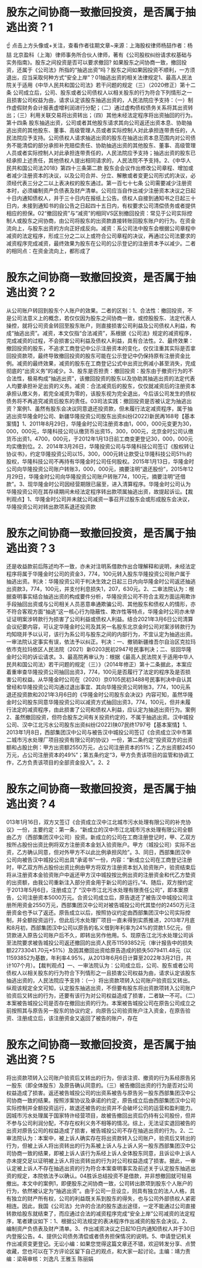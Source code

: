 # 股东之间协商一致撤回投资，是否属于抽逃出资？1

☝ 点击上方头像或+关注，查看作者往期文章~来源：上海股权律师杨喆作者：杨喆 北京盈科（上海）律师事务所合伙人律师，著有《公司股权纠纷请求权基础与实务指南》。股东之间投资是否可以要求撤回? 如果股东之间协商一致，撤回投资，还属于《公司法》所指的“抽逃出资”吗？股东之间如果因投资不顺利，一方须退出，应当采取何种方式“安全上岸”？01抽逃出资的相关法律规定1、最高人民法院关于适用《中华人民共和国公司法》若干问题的规定（三）（2020修正）第十二条 公司成立后，公司、股东或者公司债权人以相关股东的行为符合下列情形之一且损害公司权益为由，请求认定该股东抽逃出资的，人民法院应予支持：（一）制作虚假财务会计报表虚增利润进行分配；（二）通过虚构债权债务关系将其出资转出；（三）利用关联交易将出资转出；（四）其他未经法定程序将出资抽回的行为。第十四条 股东抽逃出资，公司或者其他股东请求其向公司返还出资本息、协助抽逃出资的其他股东、董事、高级管理人员或者实际控制人对此承担连带责任的，人民法院应予支持。公司债权人请求抽逃出资的股东在抽逃出资本息范围内对公司债务不能清偿的部分承担补充赔偿责任、协助抽逃出资的其他股东、董事、高级管理人员或者实际控制人对此承担连带责任的，人民法院应予支持；抽逃出资的股东已经承担上述责任，其他债权人提出相同请求的，人民法院不予支持。2、《中华人民共和国公司法2018》第四十三条第二款 股东会会议作出修改公司章程、增加或者减少注册资本的决议，以及公司合并、分立、解散或者变更公司形式的决议，必须经代表三分之二以上表决权的股东通过。第一百七十七条 公司需要减少注册资本时，必须编制资产负债表及财产清单。公司应当自作出减少注册资本决议之日起十日内通知债权人，并于三十日内在报纸上公告。债权人自接到通知书之日起三十日内，未接到通知书的自公告之日起四十五日内，有权要求公司清偿债务或者提供相应的担保。02“撤回投资”与“减资”的相同VS区别撤回投资：常见于公司实际控制人或股东之间协商，由公司将股东的出资款直接转账回股东账户的行为。在资金流向上，与股东出资的方向正好成反向。减资：系公司法中股东会根据公司章程中减资的法定程序，形成三分之二以上或符合公司章程的决议，再通过公司法要求的减资程序完成减资，最终效果为股东在公司的公示登记的注册资本予以减少。二者的相同点：在资金流向上，都形成了

# 股东之间协商一致撤回投资，是否属于抽逃出资？2

从公司账户转回到股东个人账户的效果。二者的区别：1、合法性：撤回投资，不是公司法意义上的概念，若仅仅因为股东之间协商一致，或控股股东、法定代表人操控，就将公司资金转回至股东账户，则直接损害公司利益及公司债权人利益，构成“抽逃出资”。减资，本文仅指“合法减资”，系根据《公司法》规定的减资程序， 完成减资的过程，不会损害公司利益及债权人利益，具有合法性。2、最终效果：撤回投资的股东，不追求工商登记中公示注册资本的变化，仅仅注重其实际是否拿回投资款项，最终导致撤回投资的股东可能在公示登记中仍保持原有注册资金比例。减资的最终效果，减资的股东在工商登记公式中出资比例减小甚至消失，完成彻底的“出资义务”的减少。3、股东是否担责：撤回投资：股东由于撤资行为的不合法性，极易构成“抽逃出资”，该撤回投资的股东以及协助其抽逃出资的法定代表人均要承担补足出资的义务。减资：合法减资后的股东，仅仅就减资后的注册资本承担认缴义务，若完全减资为零的，该股东视为完全退出，今后该公司发生的债权债务将不再追究减资后股东的责任。03司法实践：撤回投资是否被认定为抽逃出资？案例1、虽然有股东会决议同意退还投资款，但未履行法定减资程序，属于抽逃出资华隆金时公司、新疆华隆投资公司股东出资纠纷(2022)新民再168号【基本案情】1、2011年8月29日，华隆金时公司注册资本由1，000，000元变更为30，000，000元，华隆科技公司认缴货币出资15，300，000元，北京金时公司认缴货币出资1，4700，000元，于2012年1月13日前工商变更登记30，000，000元均实缴到位。2、2014年3月26日，华隆投资公司与华隆科技公司签订《股权转让协议书》，约定华隆投资公司以15，300，000元转让款受让华隆科技公司51％的股权，华隆科技公司不再持有华隆金时公司任何股权。2015年1月13日，华隆金时公司向华隆投资公司账户转账3，000，000元，摘要注明“退还股份”，2015年12月29日，华隆金时公司向华隆投资公司账户转账774，100元，摘要注明“还借款”。3、现华隆金时公司因经营期限已届至，进入清算程序。华隆金时公司认为华隆投资公司在其存续期间未经法定程序转出款项属抽逃出资，故提起诉讼。【裁判观点】1、华隆金时公司并未就公司减资一事召开过股东会或形成股东会决议，华隆投资公司对转出款项系退还投资款

# 股东之间协商一致撤回投资，是否属于抽逃出资？3

还是收益款前后陈述均不一致，亦未对注明系借款作出合理解释和说明，未经法定程序将属于华隆金时公司的资金3，774，100元转入股东华隆投资公司账户属于抽逃出资。判决：华隆投资公司于判决生效之日起三日内向华隆金时公司返还抽逃出资款3，774，100元，并支付利息损失1，207，630元。2、二审法院认为：根据查明事实结合抽逃出资的构成要件分析，华隆投资公司不符合主观方面运用欺诈手段抽回出资或与公司相关人员恶意串通欺骗公司、其他股东和债权人的情形，亦不符合客观方面“抽逃”这一核心行为隐蔽性、欺诈性等特点，华隆金时公司亦未举证证明案涉转款行为损害了公司利益或债权人利益。结合2021年3月6日公司清算会议纪要内容，可认定华隆金时公司及其另一名股东北京金时公司对案涉转款行为均知晓并予以认可，该行为系公司与股东之间的内部行为，不宜认定为抽逃出资。一审法院认定事实有误，依法予以纠正。判决：一、撤销新疆维吾尔自治区克拉玛依市克拉玛依区人民法院（2021）新0203民初2947号民事判决；二、驳回华隆金时公司的诉讼请求。3、最高院再审认为：根据《最高人民法院关于适用中华人民共和国公司法〉若干问题的规定（三）》（2014年修正）第十二条据此，本案应着重审查华隆投资公司抽回出资3，774，100元是否履行了法定的程序及是否损害公司权益。从华隆金时公司在（2020）京0105民初3488号民事判决中自认其曾经和华隆投资公司沟通过退出事宜、其向华隆投资公司转账3，774，100元系退还投资款和2021年3月6日的《华隆金时公司股东会决议》内容可知，虽然华隆金时公司股东同意华隆投资公司以减资方式抽回出资3，774，100元，但并未履行法定的减资程序，由此损害了公司和债权人利益，应认定为抽逃出资行为。案例2、虽然撤回投资，但符合股东之间有关投资约定的，不属于抽逃出资。汉中城投公司、汉中江北污水公司股东出资纠纷(2022)陕07民终1797号【基本案情】1、2013年1月8日，西部集团汉中公司与被告汉中城投公司签订《合资成立汉中市第二城市污水处理厂项目投资有限公司的协议》一份，第二条约定“投资双方的出资额和占股比例：甲方出资额2550万元，占公司注册资本的51%；乙方出资额2450万元，占公司注册资本的49%”；第五条约定“3，甲方负责该项目的监管和协调工作，乙方负责该项目的全部资金投入”。2、2

# 股东之间协商一致撤回投资，是否属于抽逃出资？4

013年1月16日，双方又签订《合资成立汉中江北城市污水处理有限公司的补充协议》一份，主要约定：第一条，“新成立的汉中市江北城市污水处理有限公司全额由乙方（西部集团汉中公司）投资。新成立的公司在工商注册登记时，甲、乙双方按所占股份出资比例将双方注册资本金划入验资账户。甲方（城投公司）实际不出资，乙方确认同意，但对外甲方不以此比例承担风险”。3、同日，西部集团汉中公司向被告汉中城投公司出具“承诺书”一份，内容：“新成立公司在工商登记注册时，甲乙双方所占股份出资比例由甲方将双方注册资本划入验资账户，验资结束后将从注册资本金验资账户中返还甲方汉中城投按比例出资的注册资金和代乙方垫资的出资额，由我公司重新注入部分资金用于新公司的运行。”4、随后，双方按约定于2013年5月6日，注册成立了 “汉中市江北污水处理有限责任公司”，即本案原告，公司注册资本5000万元。合资公司成立后，原告退还了被告汉中城投公司注册所用资金2550万元，西部集团汉中公司对被告城投公司代其垫付的2450万元注册资金也予以了返还。原告成立以后，按照协议约定由西部集团汉中公司实际控制，并全额投资运行，但此后污水处理厂项目一直未得到实质推进，2013年7月底和8月初，西部集团汉中公司以原告的名义借到年利率为24%的贷款1.5亿元，但贷款进入原告公司账户后不久，即转出另作他用。5、现原告江北污水处理公司诉至法院要求被告城投公司返还撤回的出资人民币11593852元（审计报告中的损失额22733041.70元*51%）及因其撤回出资给原告造成的损失5079411.48元（以11593852为基数，年利率4.95%，从2013年6月6日计算至2022年3月21日，共计107个月）。【裁判观点】一、一审法院认为：公司成立后，公司、股东或者公司债权人以相关股东的行为符合下列情形之一且损害公司权益为由，请求认定该股东抽逃出资的，人民法院应予支持：（一）将出资款项转入公司账户验资后又转出。纵观该规定全文可知，认定股东抽逃出资，不但要有股东将出资款项转入公司账户验资后又转出的行为，还要有该行为对公司权益造成了损害，二者缺一不可。（二）本案被告城投公司是否存在撤回出资的行为。本案被告城投公司在原告公司成立之前按照其与原告另一股东的协议约定，向原告公司验资账户注入资金，在原告验资、注册成立后，该注册资金又返回了被告的账户，存在

# 股东之间协商一致撤回投资，是否属于抽逃出资？5

将出资款项转入公司账户验资后又转出的行为，但该注资、撤资的行为系经原告另一股东（即全体股东）及原告确认同意的。（三）被告撤回出资的行为是否对公司权益造成了损害。返还被告城投公司的出资系被告与原告另一股东西部集团汉中公司协商一致的结果。按照涉案协议及承诺的约定，原告成立后由西部集团汉中公司实际控制并全额投资运行，故退还被告的出资并不会破坏公司的运营和盈利能力。因城市污水处理属于国家特许经营项目，故被告撤回出资后仍持有公司股份，但并不参与公司利润分配，不存在权利义务不相等的情况。综上，无法证实退回被告的出资对原告公司的权益造成了损害，被告城投公司不存在抽逃出资的行为。2、二审法院认为：本案中，被上诉人确实存在将出资款转入公司账户，验资后又转出的行为，但被上诉人将出资转出的行为系被上诉人与上诉人另一股东西部集团汉中公司协商一致的结果，即被上诉人该行为系经上诉人全体股东同意，且诉讼中上诉人亦未提交足以证明被上诉人将出资转出的行为对公司权益造成了损害。据此，一审认定被上诉人不存在抽逃出资的行为符合本案查明事实及前述关于认定股东抽逃出资的规定，本院依法予以确认。04胜诉总结投资不是借款，并非想撤回就可轻易撤出。本文中的案例1，即便股东之间协商一致，公司转出款项到股东个人账户的行为，依然被认定为“抽逃出资”。由于公司一旦设立，则具有独立的法人人格，具有独立的财产所有权，公司的利益既关系到股东的得失，也与公司外部债权人紧密相连。因此，我国《公司法》允许的合法的股东退出途径，一定不能通过公司直接转款给股东就结束了，而应通过合法的减资程序完成“安全上岸”公司减资的法定程序，笔者建议如下：1、根据公司法规定的表决程序作出减资的股东会决议。2、编制资产负债表及财产清单。3、作出减资决议之日起10日内通知债权人并于30日内登报公告。4、提供公司债务清偿或者债务担保情况的说明。5、申请登记机关作出减资变更登记。无讼小编：如果您觉得这篇文章还不错，欢迎转发分享、点赞收藏，您也可以在下方评论区留下自己的观点，和大家一起讨论。主编：靖力责编：梁萌审核：刘逸凡 王雅玉 陈丽娟

